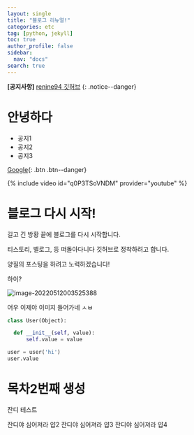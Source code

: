 ```yaml
---
layout: single
title: "블로그 리뉴얼!"
categories: etc
tag: [python, jekyll]
toc: true
author_profile: false
sidebar:
  nav: "docs"
search: true
---
```


**[공지사항]** [renine94 깃허브](https://github.com/renine94)
{: .notice--danger}

<div class="notice--success">
  <h1> 안녕하다 </h1>
  <ul>
    <li> 공지1 </li>
    <li> 공지2 </li>
    <li> 공지3 </li>
  </ul>
</div>

[Google](https://www.google.com){: .btn .btn--danger}

{% include video id="q0P3TSoVNDM" provider="youtube" %}


# 블로그 다시 시작!



길고 긴 방황 끝에 블로그를 다시 시작합니다.

티스토리, 벨로그, 등 떠돌아다니다 깃허브로 정착하려고 합니다.

양질의 포스팅을 하려고 노력하겠습니다!

하이?

![image-20220512003525388](../../assets/images/2022-05-11-first/image-20220512003525388.png)



어우 이제야 이미지 들어가네 ㅅㅂ


```python
class User(Object):

  def __init__(self, value):
      self.value = value

user = user('hi')
user.value
```

# 목차2번째 생성


잔디 테스트

잔디야 심어져라 얍2
잔디야 심어져라 얍3
잔디야 심어져라 얍4